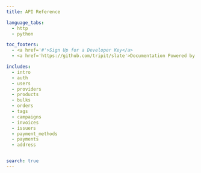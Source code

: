 ```yaml
---
title: API Reference

language_tabs:
  - http
  - python

toc_footers:
  - <a href='#'>Sign Up for a Developer Key</a>
  - <a href='https://github.com/tripit/slate'>Documentation Powered by Slate</a>

includes:
  - intro
  - auth
  - users
  - providers
  - products
  - bulks
  - orders
  - tags
  - campaigns
  - invoices
  - issuers
  - payment_methods
  - payments
  - address


search: true
---
```


